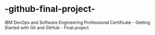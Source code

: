 # -github-final-project-
IBM DevOps and Software Engineering Professional Certificate - Getting Started with Git and GitHub - Final project
